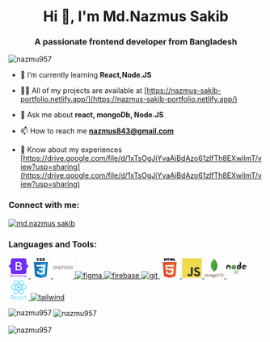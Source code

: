 <h1 align="center">Hi 👋, I'm Md.Nazmus Sakib</h1>
<h3 align="center">A passionate frontend developer from Bangladesh</h3>



<p align="left"> <img src="https://komarev.com/ghpvc/?username=nazmu957&label=Profile%20views&color=0e75b6&style=flat" alt="nazmu957" /> </p>

- 🌱 I’m currently learning **React,Node.JS**

- 👨‍💻 All of my projects are available at [https://nazmus-sakib-portfolio.netlify.app/](https://nazmus-sakib-portfolio.netlify.app/)

- 💬 Ask me about **react, mongoDb, Node.JS**

- 📫 How to reach me **nazmus843@gmail.com**

- 📄 Know about my experiences [https://drive.google.com/file/d/1xTsOgJiYvaAiBdAzo61zlfTh8EXwilmT/view?usp=sharing](https://drive.google.com/file/d/1xTsOgJiYvaAiBdAzo61zlfTh8EXwilmT/view?usp=sharing)

<h3 align="left">Connect with me:</h3>
<p align="left">
<a href="https://linkedin.com/in/md.nazmus sakib" target="blank"><img align="center" src="https://raw.githubusercontent.com/rahuldkjain/github-profile-readme-generator/master/src/images/icons/Social/linked-in-alt.svg" alt="md.nazmus sakib" height="30" width="40" /></a>
</p>

<h3 align="left">Languages and Tools:</h3>
<p align="left"> <a href="https://getbootstrap.com" target="_blank" rel="noreferrer"> <img src="https://raw.githubusercontent.com/devicons/devicon/master/icons/bootstrap/bootstrap-plain-wordmark.svg" alt="bootstrap" width="40" height="40"/> </a> <a href="https://www.w3schools.com/css/" target="_blank" rel="noreferrer"> <img src="https://raw.githubusercontent.com/devicons/devicon/master/icons/css3/css3-original-wordmark.svg" alt="css3" width="40" height="40"/> </a> <a href="https://expressjs.com" target="_blank" rel="noreferrer"> <img src="https://raw.githubusercontent.com/devicons/devicon/master/icons/express/express-original-wordmark.svg" alt="express" width="40" height="40"/> </a> <a href="https://www.figma.com/" target="_blank" rel="noreferrer"> <img src="https://www.vectorlogo.zone/logos/figma/figma-icon.svg" alt="figma" width="40" height="40"/> </a> <a href="https://firebase.google.com/" target="_blank" rel="noreferrer"> <img src="https://www.vectorlogo.zone/logos/firebase/firebase-icon.svg" alt="firebase" width="40" height="40"/> </a> <a href="https://git-scm.com/" target="_blank" rel="noreferrer"> <img src="https://www.vectorlogo.zone/logos/git-scm/git-scm-icon.svg" alt="git" width="40" height="40"/> </a> <a href="https://www.w3.org/html/" target="_blank" rel="noreferrer"> <img src="https://raw.githubusercontent.com/devicons/devicon/master/icons/html5/html5-original-wordmark.svg" alt="html5" width="40" height="40"/> </a> <a href="https://developer.mozilla.org/en-US/docs/Web/JavaScript" target="_blank" rel="noreferrer"> <img src="https://raw.githubusercontent.com/devicons/devicon/master/icons/javascript/javascript-original.svg" alt="javascript" width="40" height="40"/> </a> <a href="https://www.mongodb.com/" target="_blank" rel="noreferrer"> <img src="https://raw.githubusercontent.com/devicons/devicon/master/icons/mongodb/mongodb-original-wordmark.svg" alt="mongodb" width="40" height="40"/> </a> <a href="https://nodejs.org" target="_blank" rel="noreferrer"> <img src="https://raw.githubusercontent.com/devicons/devicon/master/icons/nodejs/nodejs-original-wordmark.svg" alt="nodejs" width="40" height="40"/> </a> <a href="https://reactjs.org/" target="_blank" rel="noreferrer"> <img src="https://raw.githubusercontent.com/devicons/devicon/master/icons/react/react-original-wordmark.svg" alt="react" width="40" height="40"/> </a> <a href="https://tailwindcss.com/" target="_blank" rel="noreferrer"> <img src="https://www.vectorlogo.zone/logos/tailwindcss/tailwindcss-icon.svg" alt="tailwind" width="40" height="40"/> </a> </p>

<p><img align="left" src="https://github-readme-stats.vercel.app/api/top-langs?username=nazmu957&show_icons=true&locale=en&layout=compact" alt="nazmu957" /></p>

<p>&nbsp;<img align="center" src="https://github-readme-stats.vercel.app/api?username=nazmu957&show_icons=true&locale=en" alt="nazmu957" /></p>

<p><img align="center" src="https://github-readme-streak-stats.herokuapp.com/?user=nazmu957&" alt="nazmu957" /></p>
